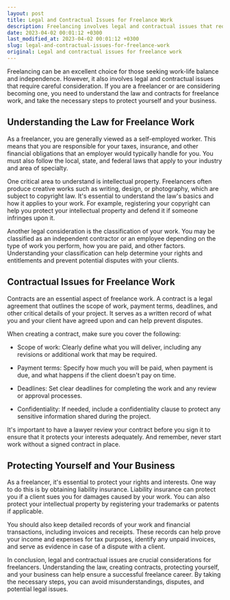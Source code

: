 ```yaml
---
layout: post
title: Legal and Contractual Issues for Freelance Work
description: Freelancing involves legal and contractual issues that require careful consideration. Learn more about the law and contracts for freelance work and take steps to protect yourself and your business.
date: 2023-04-02 00:01:12 +0300
last_modified_at: 2023-04-02 00:01:12 +0300
slug: legal-and-contractual-issues-for-freelance-work
original: Legal and contractual issues for freelance work
---
```

Freelancing can be an excellent choice for those seeking work-life balance and independence. However, it also involves legal and contractual issues that require careful consideration. If you are a freelancer or are considering becoming one, you need to understand the law and contracts for freelance work, and take the necessary steps to protect yourself and your business.

## Understanding the Law for Freelance Work

As a freelancer, you are generally viewed as a self-employed worker. This means that you are responsible for your taxes, insurance, and other financial obligations that an employer would typically handle for you. You must also follow the local, state, and federal laws that apply to your industry and area of specialty.

One critical area to understand is intellectual property. Freelancers often produce creative works such as writing, design, or photography, which are subject to copyright law. It's essential to understand the law's basics and how it applies to your work. For example, registering your copyright can help you protect your intellectual property and defend it if someone infringes upon it.

Another legal consideration is the classification of your work. You may be classified as an independent contractor or an employee depending on the type of work you perform, how you are paid, and other factors. Understanding your classification can help determine your rights and entitlements and prevent potential disputes with your clients. 

## Contractual Issues for Freelance Work

Contracts are an essential aspect of freelance work. A contract is a legal agreement that outlines the scope of work, payment terms, deadlines, and other critical details of your project. It serves as a written record of what you and your client have agreed upon and can help prevent disputes.

When creating a contract, make sure you cover the following:

- Scope of work: Clearly define what you will deliver, including any revisions or additional work that may be required.

- Payment terms: Specify how much you will be paid, when payment is due, and what happens if the client doesn't pay on time.

- Deadlines: Set clear deadlines for completing the work and any review or approval processes.

- Confidentiality: If needed, include a confidentiality clause to protect any sensitive information shared during the project.

It's important to have a lawyer review your contract before you sign it to ensure that it protects your interests adequately. And remember, never start work without a signed contract in place.

## Protecting Yourself and Your Business

As a freelancer, it's essential to protect your rights and interests. One way to do this is by obtaining liability insurance. Liability insurance can protect you if a client sues you for damages caused by your work. You can also protect your intellectual property by registering your trademarks or patents if applicable.

You should also keep detailed records of your work and financial transactions, including invoices and receipts. These records can help prove your income and expenses for tax purposes, identify any unpaid invoices, and serve as evidence in case of a dispute with a client.

In conclusion, legal and contractual issues are crucial considerations for freelancers. Understanding the law, creating contracts, protecting yourself, and your business can help ensure a successful freelance career. By taking the necessary steps, you can avoid misunderstandings, disputes, and potential legal issues.